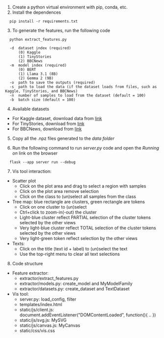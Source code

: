 
1. Create a python virtual environment with pip, conda, etc.
2. Install the dependences

```
  pip install -r requirements.txt
```

3. To generate the features, run the following code

``` 
  python extract_features.py 
  
  -d  dataset index (required)
      (0) Kaggle
      (1) TinyStories
      (2) BBCNews
  -m  model index (required)
      (0) BERT
      (1) Llama 3.1 (8B)
      (2) Gemma 2 (9B)
  -o  path to save the outputs (required)
  -s  path to load the data (if the dataset loads from files, such as Kaggle, TinyStories, and BBCNews)
  -n  number of samples to load from the dataset (default = 100)
  -b  batch size (default = 100)
``` 

4. Available datasets

  - For Kaggle dataset, download data from [link](https://www.kaggle.com/datasets/blessondensil294/topic-modeling-for-research-articles?select=test.csv)
  - For TinyStories, download from [link](https://huggingface.co/datasets/roneneldan/TinyStories)
  - For BBCNews, download from [link](http://mlg.ucd.ie/datasets/bbc.html)

5. Copy all the .npz files generated to the *data folder*

6. Run the following command to run *server.py* code and open the *Running on* link on the browser

```
  flask --app server run --debug
```

7. Vis tool interaction:
  * Scatter plot
    - Click on the plot area and drag to select a region with samples
    - Click on the plot area remove selection
    - Click on the class to (un)select all samples from the class 
  * Tree map: blue rectangle are clusters, green rectangle are tokens
    - Click on one cluster to (un)select
    - Ctrl+click to zoom-in(-out) the cluster
    - Light-blue cluster reflect PARTIAL selection of the cluster tokens selected by the other views
    - Very light-blue cluster reflect TOTAL selection of the cluster tokens selected by the other views
    - Very light-green token reflect selection by the other views
  * Texts:
    - Click on the title (text id + label) to (un)select the text
    - Use the top-right menu to clear all text selections

8. Code structure
  * Feature extractor:
    - extractor/extract_features.py
    - extractor/models.py: create_model and MyModelFamily
    - extractor/datasets.py: create_dataset and TextDataset
  * Vis tool:
    - server.py: load_config, filter
    - templates/index.html
    - static/js/client.js: document.addEventListener("DOMContentLoaded", function(){ .. })
    - static/js/svg.js: MySVG
    - static/js/canvas.js: MyCanvas
    - static/css/vis.css
